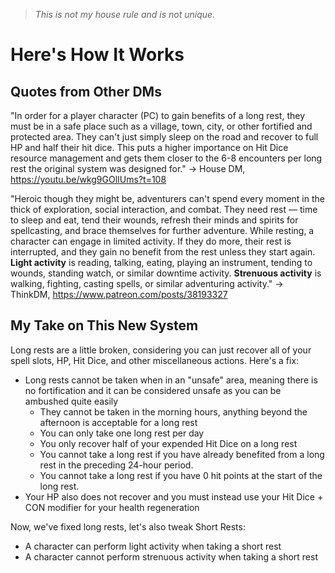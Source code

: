 > *This is not my house rule and is not unique.*
# Here's How It Works
## Quotes from Other DMs
"In order for a player character (PC) to gain benefits of a long rest, they must be in a safe place such as a village, town, city, or other fortified and protected area. They can't just simply sleep on the road and recover to full HP and half their hit dice. This puts a higher importance on Hit Dice resource management and gets them closer to the 6-8 encounters per long rest the original system was designed for."
-> House DM, https://youtu.be/wkg9GOlIUms?t=108

"Heroic though they might be, adventurers can't spend every moment in the thick of exploration, social interaction, and combat. They need rest — time to sleep and eat, tend their wounds, refresh their minds and spirits for spellcasting, and brace themselves for further adventure. While resting, a character can engage in limited activity. If they do more, their rest is interrupted, and they gain no benefit from the rest unless they start again. **Light activity** is reading, talking, eating, playing an instrument, tending to wounds, standing watch, or similar downtime activity. **Strenuous activity** is walking, fighting, casting spells, or similar adventuring activity."
-> ThinkDM, https://www.patreon.com/posts/38193327

## My Take on This New System
Long rests are a little broken, considering you can just recover all of your spell slots, HP, Hit Dice, and other miscellaneous actions. Here's a fix:
- Long rests cannot be taken when in an "unsafe" area, meaning there is no fortification and it can be considered unsafe as you can be ambushed quite easily
	- They cannot be taken in the morning hours, anything beyond the afternoon is acceptable for a long rest
	- You can only take one long rest per day
	- You only recover half of your expended Hit Dice on a long rest
	- You cannot take a long rest if you have already benefited from a long rest in the preceding 24-hour period. 
	- You cannot take a long rest if you have 0 hit points at the start of the long rest.
- Your HP also does not recover and you must instead use your Hit Dice + CON modifier for your health regeneration

Now, we've fixed long rests, let's also tweak Short Rests:
- A character can perform light activity when taking a short rest
- A character cannot perform strenuous activity when taking a short rest